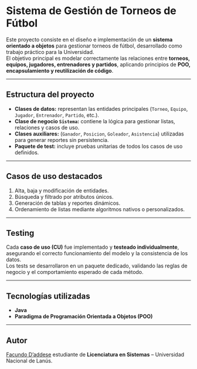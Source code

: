 
#  Sistema de Gestión de Torneos de Fútbol

Este proyecto consiste en el diseño e implementación de un **sistema orientado a objetos** para gestionar torneos de fútbol, desarrollado como trabajo práctico para la Universidad.  
El objetivo principal es modelar correctamente las relaciones entre **torneos, equipos, jugadores, entrenadores y partidos**, aplicando principios de **POO, encapsulamiento y reutilización de código**.

---

## Estructura del proyecto

- **Clases de datos:** representan las entidades principales (`Torneo`, `Equipo`, `Jugador`, `Entrenador`, `Partido`, etc.).  
- **Clase de negocio `Sistema`:** contiene la lógica para gestionar listas, relaciones y casos de uso.  
- **Clases auxiliares:** (`Ganador`, `Posicion`, `Goleador`, `Asistencia`) utilizadas para generar reportes sin persistencia.  
- **Paquete de test:** incluye pruebas unitarias de todos los casos de uso definidos.  

---

## Casos de uso destacados

1. Alta, baja y modificación de entidades.  
2. Búsqueda y filtrado por atributos únicos.  
3. Generación de tablas y reportes dinámicos.  
4. Ordenamiento de listas mediante algoritmos nativos o personalizados.  

---

## Testing

Cada **caso de uso (CU)** fue implementado y **testeado individualmente**, asegurando el correcto funcionamiento del modelo y la consistencia de los datos.  
Los tests se desarrollaron en un paquete dedicado, validando las reglas de negocio y el comportamiento esperado de cada método.

---

## Tecnologías utilizadas

- **Java**  
- **Paradigma de Programación Orientada a Objetos (POO)**  

---

## Autor
 [Facundo D’addese](https://www.linkedin.com/in/facundo-d-addese-797b241aa/)  estudiante de **Licenciatura en Sistemas** – Universidad Nacional de Lanús.
